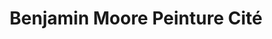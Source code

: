 ---
title: "Benjamin Moore Peinture Cité"
url: /montreal/benjamin-moore-peinture-cite/
shop: Eisenwaren
---
